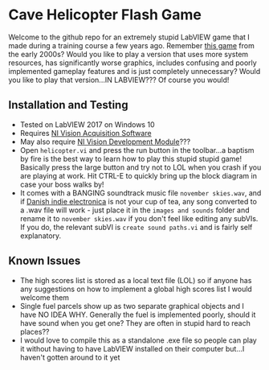 # Cave Helicopter Flash Game
Welcome to the github repo for an extremely stupid LabVIEW game that I made during a training course a few years ago.
Remember [this game](https://www.addictinggames.com/clicker/helicopter-game) from the early 2000s? 
Would you like to play a version that uses more system resources, has significantly worse graphics, includes confusing and poorly implemented gameplay features and is just completely unnecessary?
Would you like to play that version...IN LABVIEW???
Of course you would!

## Installation and Testing
* Tested on LabVIEW 2017 on Windows 10
* Requires [NI Vision Acquisition Software](https://www.ni.com/en-gb/support/downloads/drivers/download.vision-acquisition-software.html)
* May also require [NI Vision Development Module](https://www.ni.com/en-gb/support/downloads/software-products/download.vision-development-module.html)???
* Open `helicopter.vi` and press the run button in the toolbar...a baptism by fire is the best way to learn how to play this stupid stupid game! Basically press the large button and try not to LOL when you crash if you are playing at work. Hit CTRL-E to quickly bring up the block diagram in case your boss walks by!
* It comes with a BANGING soundtrack music file `november skies.wav`, and if [Danish indie electronica](https://en.wikipedia.org/wiki/Tomas_Barfod) is not your cup of tea, any song converted to a .wav file will work - just place it in the `images and sounds`  folder and rename it to `november skies.wav` if you don't feel like editing any subVIs. If you do, the relevant subVI is `create sound paths.vi` and is fairly self explanatory.

## Known Issues
* The high scores list is stored as a local text file (LOL) so if anyone has any suggestions on how to implement a global high scores list I would welcome them
* Single fuel parcels show up as two separate graphical objects and I have NO IDEA WHY. Generally the fuel is implemented poorly, should it have sound when you get one? They are often in stupid hard to reach places??
* I would love to compile this as a standalone .exe file so people can play it without having to have LabVIEW installed on their computer but...I haven't gotten around to it yet
